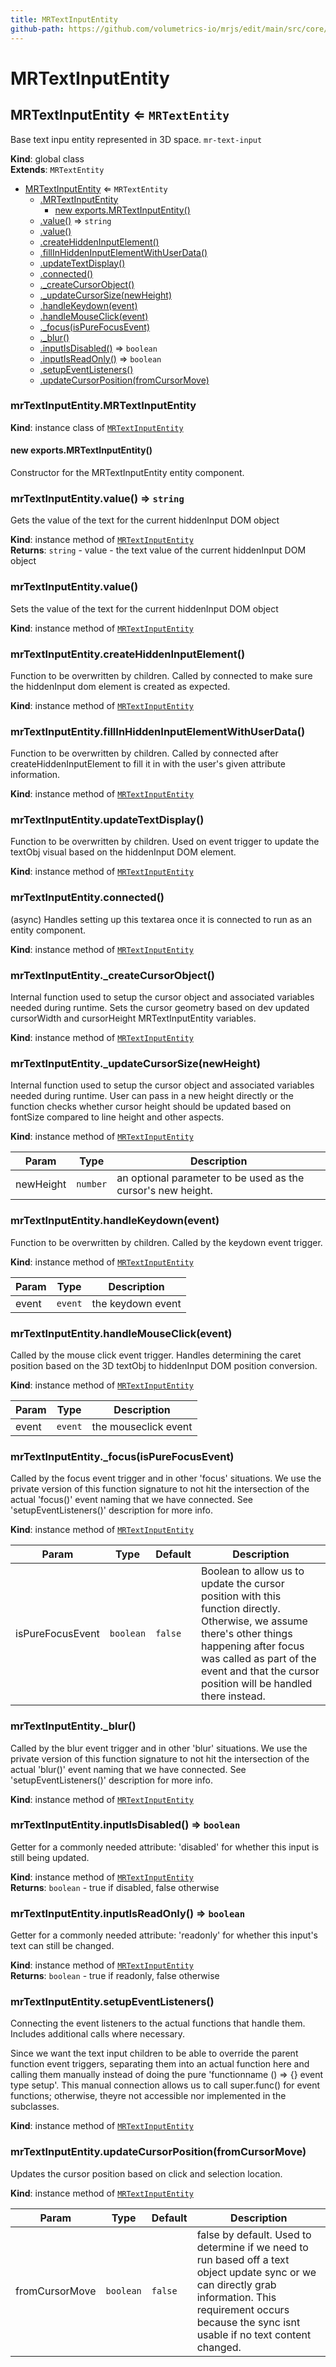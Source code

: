 ```yaml
---
title: MRTextInputEntity
github-path: https://github.com/volumetrics-io/mrjs/edit/main/src/core/entities/MRTextInputEntity.js
---
```

# MRTextInputEntity

<a name="MRTextInputEntity"></a>

## MRTextInputEntity ⇐ <code>MRTextEntity</code>
Base text inpu entity represented in 3D space. `mr-text-input`

**Kind**: global class  
**Extends**: <code>MRTextEntity</code>  

* [MRTextInputEntity](#MRTextInputEntity) ⇐ <code>MRTextEntity</code>
    * [.MRTextInputEntity](#MRTextInputEntity+MRTextInputEntity)
        * [new exports.MRTextInputEntity()](#new_MRTextInputEntity+MRTextInputEntity_new)
    * [.value()](#MRTextInputEntity+value) ⇒ <code>string</code>
    * [.value()](#MRTextInputEntity+value)
    * [.createHiddenInputElement()](#MRTextInputEntity+createHiddenInputElement)
    * [.fillInHiddenInputElementWithUserData()](#MRTextInputEntity+fillInHiddenInputElementWithUserData)
    * [.updateTextDisplay()](#MRTextInputEntity+updateTextDisplay)
    * [.connected()](#MRTextInputEntity+connected)
    * [._createCursorObject()](#MRTextInputEntity+_createCursorObject)
    * [._updateCursorSize(newHeight)](#MRTextInputEntity+_updateCursorSize)
    * [.handleKeydown(event)](#MRTextInputEntity+handleKeydown)
    * [.handleMouseClick(event)](#MRTextInputEntity+handleMouseClick)
    * [._focus(isPureFocusEvent)](#MRTextInputEntity+_focus)
    * [._blur()](#MRTextInputEntity+_blur)
    * [.inputIsDisabled()](#MRTextInputEntity+inputIsDisabled) ⇒ <code>boolean</code>
    * [.inputIsReadOnly()](#MRTextInputEntity+inputIsReadOnly) ⇒ <code>boolean</code>
    * [.setupEventListeners()](#MRTextInputEntity+setupEventListeners)
    * [.updateCursorPosition(fromCursorMove)](#MRTextInputEntity+updateCursorPosition)

<a name="MRTextInputEntity+MRTextInputEntity"></a>

### mrTextInputEntity.MRTextInputEntity
**Kind**: instance class of [<code>MRTextInputEntity</code>](#MRTextInputEntity)  
<a name="new_MRTextInputEntity+MRTextInputEntity_new"></a>

#### new exports.MRTextInputEntity()
Constructor for the MRTextInputEntity entity component.

<a name="MRTextInputEntity+value"></a>

### mrTextInputEntity.value() ⇒ <code>string</code>
Gets the value of the text for the current hiddenInput DOM object

**Kind**: instance method of [<code>MRTextInputEntity</code>](#MRTextInputEntity)  
**Returns**: <code>string</code> - value - the text value of the current hiddenInput DOM object  
<a name="MRTextInputEntity+value"></a>

### mrTextInputEntity.value()
Sets the value of the text for the current hiddenInput DOM object

**Kind**: instance method of [<code>MRTextInputEntity</code>](#MRTextInputEntity)  
<a name="MRTextInputEntity+createHiddenInputElement"></a>

### mrTextInputEntity.createHiddenInputElement()
Function to be overwritten by children. Called by connected to make sure
the hiddenInput dom element is created as expected.

**Kind**: instance method of [<code>MRTextInputEntity</code>](#MRTextInputEntity)  
<a name="MRTextInputEntity+fillInHiddenInputElementWithUserData"></a>

### mrTextInputEntity.fillInHiddenInputElementWithUserData()
Function to be overwritten by children. Called by connected after
createHiddenInputElement to fill it in with the user's given
attribute information.

**Kind**: instance method of [<code>MRTextInputEntity</code>](#MRTextInputEntity)  
<a name="MRTextInputEntity+updateTextDisplay"></a>

### mrTextInputEntity.updateTextDisplay()
Function to be overwritten by children. Used on event trigger to
update the textObj visual based on the hiddenInput DOM element.

**Kind**: instance method of [<code>MRTextInputEntity</code>](#MRTextInputEntity)  
<a name="MRTextInputEntity+connected"></a>

### mrTextInputEntity.connected()
(async) Handles setting up this textarea once it is connected to run as an entity component.

**Kind**: instance method of [<code>MRTextInputEntity</code>](#MRTextInputEntity)  
<a name="MRTextInputEntity+_createCursorObject"></a>

### mrTextInputEntity.\_createCursorObject()
Internal function used to setup the cursor object and associated variables
needed during runtime. Sets the cursor geometry based on dev updated cursorWidth and
cursorHeight MRTextInputEntity variables.

**Kind**: instance method of [<code>MRTextInputEntity</code>](#MRTextInputEntity)  
<a name="MRTextInputEntity+_updateCursorSize"></a>

### mrTextInputEntity.\_updateCursorSize(newHeight)
Internal function used to setup the cursor object and associated variables
needed during runtime. User can pass in a new height directly or the function checks
whether cursor height should be updated based on fontSize compared to line height
and other aspects.

**Kind**: instance method of [<code>MRTextInputEntity</code>](#MRTextInputEntity)  

| Param | Type | Description |
| --- | --- | --- |
| newHeight | <code>number</code> | an optional parameter to be used as the cursor's new height. |

<a name="MRTextInputEntity+handleKeydown"></a>

### mrTextInputEntity.handleKeydown(event)
Function to be overwritten by children. Called by the keydown event trigger.

**Kind**: instance method of [<code>MRTextInputEntity</code>](#MRTextInputEntity)  

| Param | Type | Description |
| --- | --- | --- |
| event | <code>event</code> | the keydown event |

<a name="MRTextInputEntity+handleMouseClick"></a>

### mrTextInputEntity.handleMouseClick(event)
Called by the mouse click event trigger. Handles determining the
caret position based on the 3D textObj to hiddenInput DOM position conversion.

**Kind**: instance method of [<code>MRTextInputEntity</code>](#MRTextInputEntity)  

| Param | Type | Description |
| --- | --- | --- |
| event | <code>event</code> | the mouseclick event |

<a name="MRTextInputEntity+_focus"></a>

### mrTextInputEntity.\_focus(isPureFocusEvent)
Called by the focus event trigger and in other 'focus' situations. We use the
private version of this function signature to not hit the intersection of the actual 'focus()'
event naming that we have connected. See 'setupEventListeners()' description for more info.

**Kind**: instance method of [<code>MRTextInputEntity</code>](#MRTextInputEntity)  

| Param | Type | Default | Description |
| --- | --- | --- | --- |
| isPureFocusEvent | <code>boolean</code> | <code>false</code> | Boolean to allow us to update the cursor position with this function directly. Otherwise, we assume there's other things happening after focus was called as part of the event and that the cursor position will be handled there instead. |

<a name="MRTextInputEntity+_blur"></a>

### mrTextInputEntity.\_blur()
Called by the blur event trigger and in other 'blur' situations. We use the
private version of this function signature to not hit the intersection of the actual 'blur()'
event naming that we have connected. See 'setupEventListeners()' description for more info.

**Kind**: instance method of [<code>MRTextInputEntity</code>](#MRTextInputEntity)  
<a name="MRTextInputEntity+inputIsDisabled"></a>

### mrTextInputEntity.inputIsDisabled() ⇒ <code>boolean</code>
Getter for a commonly needed attribute: 'disabled' for whether this input is still being updated.

**Kind**: instance method of [<code>MRTextInputEntity</code>](#MRTextInputEntity)  
**Returns**: <code>boolean</code> - true if disabled, false otherwise  
<a name="MRTextInputEntity+inputIsReadOnly"></a>

### mrTextInputEntity.inputIsReadOnly() ⇒ <code>boolean</code>
Getter for a commonly needed attribute: 'readonly' for whether this input's text can still be changed.

**Kind**: instance method of [<code>MRTextInputEntity</code>](#MRTextInputEntity)  
**Returns**: <code>boolean</code> - true if readonly, false otherwise  
<a name="MRTextInputEntity+setupEventListeners"></a>

### mrTextInputEntity.setupEventListeners()
Connecting the event listeners to the actual functions that handle them. Includes
additional calls where necessary.

Since we want the text input children to be able
to override the parent function event triggers,
separating them into an actual function here
and calling them manually instead of doing the pure
'functionname () => {} event type setup'. This manual
connection allows us to call super.func() for event
functions; otherwise, theyre not accessible nor implemented
in the subclasses.

**Kind**: instance method of [<code>MRTextInputEntity</code>](#MRTextInputEntity)  
<a name="MRTextInputEntity+updateCursorPosition"></a>

### mrTextInputEntity.updateCursorPosition(fromCursorMove)
Updates the cursor position based on click and selection location.

**Kind**: instance method of [<code>MRTextInputEntity</code>](#MRTextInputEntity)  

| Param | Type | Default | Description |
| --- | --- | --- | --- |
| fromCursorMove | <code>boolean</code> | <code>false</code> | false by default. Used to determine if we need to run based off a text object update sync or we can directly grab information. This requirement occurs because the sync isnt usable if no text content changed. |

